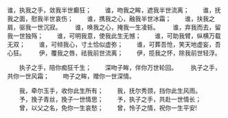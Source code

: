 谁，执我之手，敛我半世癫狂；
　　谁，吻我之眸，遮我半世流离；
　　谁，抚我之面，慰我半世哀伤；
　　谁，携我之心，融我半世冰霜；
　　谁，扶我之肩，驱我一世沉寂。
　　谁，唤我之心，掩我一生凌轹。
　　谁，弃我而去，留我一世独殇；
　　谁，可明我意，使我此生无憾；
　　谁，可助我臂，纵横万载无双；
　　谁，可倾我心，寸土恰似虚弥；
　　谁，可葬吾怆，笑天地虚妄，吾心狂。
　　伊，覆我之唇，祛我前世流离；
　　伊，揽我之怀，除我前世轻浮。

　　执子之手，陪你痴狂千生；
　　深吻子眸，伴你万世轮回。
　　执子之手，共你一世风霜；
　　吻子之眸，赠你一世深情。

　　我，牵尔玉手，收你此生所有；
　　我，抚尔秀颈，挡你此生风雨。
　　予，挽子青丝，挽子一世情思；
　　予，执子之手，共赴一世情长；
　　曾，以父之名，免你一生哀愁；
　　曾，怜子之情，祝你一生平安!
